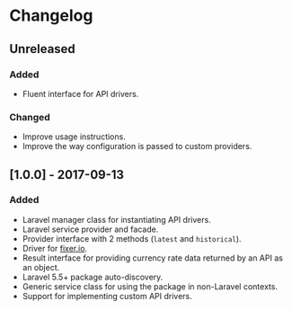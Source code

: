 # Changelog

## Unreleased
### Added
- Fluent interface for API drivers.

### Changed
- Improve usage instructions.
- Improve the way configuration is passed to custom providers.

## [1.0.0] - 2017-09-13
### Added
- Laravel manager class for instantiating API drivers.
- Laravel service provider and facade.
- Provider interface with 2 methods (`latest` and `historical`).
- Driver for [fixer.io](http://fixer.io).
- Result interface for providing currency rate data returned by an API as an object.
- Laravel 5.5+ package auto-discovery.
- Generic service class for using the package in non-Laravel contexts.
- Support for implementing custom API drivers.
